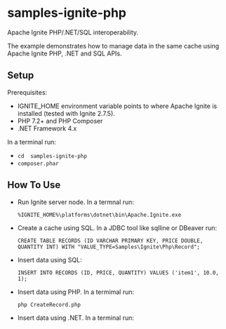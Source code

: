 # samples-ignite-php

Apache Ignite PHP/.NET/SQL interoperability. 

The example demonstrates how to manage data in the same cache using Apache Ignite PHP, .NET and SQL APIs. 

## Setup

Prerequisites:
- IGNITE_HOME environment variable points to where Apache Ignite is installed (tested with Ignite 2.7.5).
- PHP 7.2+ and PHP Composer
- .NET Framework 4.x

In a terminal run:
- `cd  samples-ignite-php`
- `composer.phar`

## How To Use

- Run Ignite server node. In a termnal run:

  `%IGNITE_HOME%\platforms\dotnet\bin\Apache.Ignite.exe`

- Create a cache using SQL. In a JDBC tool like sqlline or DBeaver run:
  
  `CREATE TABLE RECORDS (ID VARCHAR PRIMARY KEY, PRICE DOUBLE, QUANTITY INT) WITH "VALUE_TYPE=Samples\Ignite\Php\Record";`
  
- Insert data using SQL:

  `INSERT INTO RECORDS (ID, PRICE, QUANTITY) VALUES ('item1', 10.0, 1);`
  
- Insert data using PHP. In a termimal run:

  `php CreateRecord.php`
  
- Insert data using .NET. In a terminal run:

